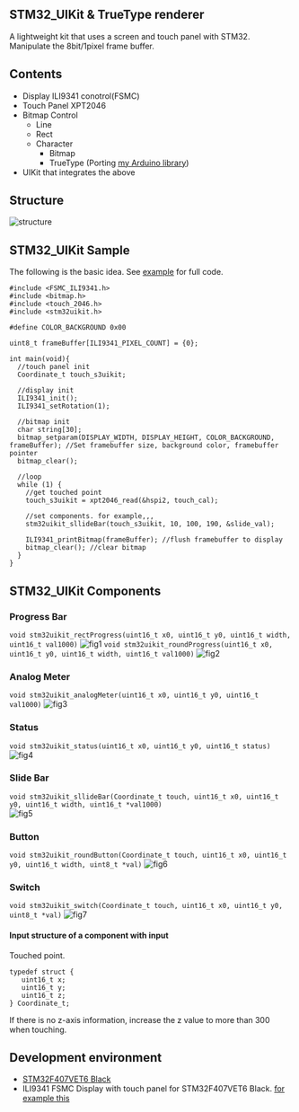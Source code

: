 ## STM32_UIKit & TrueType renderer  
A lightweight kit that uses a screen and touch panel with STM32.  
Manipulate the 8bit/1pixel frame buffer.  

## Contents
- Display ILI9341 conotrol(FSMC)
- Touch Panel XPT2046
- Bitmap Control
  - Line
  - Rect
  - Character
    - Bitmap
    - TrueType (Porting [my Arduino library](https://github.com/k-omura/truetype_Arduino))
- UIKit that integrates the above

## Structure  
![structure](https://user-images.githubusercontent.com/26690530/149136722-b78f821b-959c-45d4-a238-acdd53963ac4.png)

## STM32_UIKit Sample  
The following is the basic idea. See [example](https://github.com/k-omura/STM32_UIKit/tree/main/examples/STM32F407VET6/STM32_UIkit) for full code.  
```
#include <FSMC_ILI9341.h>
#include <bitmap.h>
#include <touch_2046.h>
#include <stm32uikit.h>

#define COLOR_BACKGROUND 0x00

uint8_t frameBuffer[ILI9341_PIXEL_COUNT] = {0};

int main(void){
  //touch panel init
  Coordinate_t touch_s3uikit;

  //display init
  ILI9341_init();
  ILI9341_setRotation(1);

  //bitmap init
  char string[30];
  bitmap_setparam(DISPLAY_WIDTH, DISPLAY_HEIGHT, COLOR_BACKGROUND, frameBuffer); //Set framebuffer size, background color, framebuffer pointer
  bitmap_clear();

  //loop
  while (1) {
    //get touched point
    touch_s3uikit = xpt2046_read(&hspi2, touch_cal);

    //set components. for example,,,
    stm32uikit_sllideBar(touch_s3uikit, 10, 100, 190, &slide_val);

    ILI9341_printBitmap(frameBuffer); //flush framebuffer to display
    bitmap_clear(); //clear bitmap
  }
}
```

## STM32_UIKit Components  
### Progress Bar   
`void stm32uikit_rectProgress(uint16_t x0, uint16_t y0, uint16_t width, uint16_t val1000)`
![fig1](https://user-images.githubusercontent.com/26690530/149614485-237fb8c0-1da2-45e5-992d-009d128f96f8.png)
`void stm32uikit_roundProgress(uint16_t x0, uint16_t y0, uint16_t width, uint16_t val1000)`
![fig2](https://user-images.githubusercontent.com/26690530/149614486-467eb09d-780e-4531-b1a0-9d49c0ea4398.png)

### Analog Meter  
`void stm32uikit_analogMeter(uint16_t x0, uint16_t y0, uint16_t val1000)`
![fig3](https://user-images.githubusercontent.com/26690530/149614503-be96e9c1-db25-4a47-80f4-dc3c8686e9a5.png)

### Status  
`void stm32uikit_status(uint16_t x0, uint16_t y0, uint16_t status)`
![fig4](https://user-images.githubusercontent.com/26690530/149614531-82f94cef-75b9-4a07-99c2-e5914dd12fd0.png)

### Slide Bar  
`void stm32uikit_sllideBar(Coordinate_t touch, uint16_t x0, uint16_t y0, uint16_t width, uint16_t *val1000)`  
![fig5](https://user-images.githubusercontent.com/26690530/149614569-66519ddd-27da-4bae-a5ca-64e6a31ea8ed.png)

### Button  
`void stm32uikit_roundButton(Coordinate_t touch, uint16_t x0, uint16_t y0, uint16_t width, uint8_t *val)`
![fig6](https://user-images.githubusercontent.com/26690530/149648569-fff986e2-02de-40b8-8fa9-3389936388a4.png)

### Switch  
`void stm32uikit_switch(Coordinate_t touch, uint16_t x0, uint16_t y0, uint8_t *val)`
![fig7](https://user-images.githubusercontent.com/26690530/149614646-81487eb7-7633-4655-8701-57bb8466bde8.png)

#### Input structure of a component with input  
Touched point.  
```
typedef struct {
   uint16_t x;
   uint16_t y;
   uint16_t z;
} Coordinate_t;
```
If there is no z-axis information, increase the z value to more than 300 when touching.  

## Development environment
- [STM32F407VET6 Black](https://stm32-base.org/boards/STM32F407VET6-STM32-F4VE-V2.0)
- ILI9341 FSMC Display with touch panel for STM32F407VET6 Black. [for example this](https://www.ebay.com/itm/322979958874)
